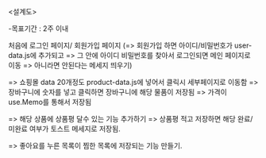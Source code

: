 <설계도>

-목표기간 : 2주 이내

처음에 로그인 페이지/ 회원가입 페이지
(=> 회원가입 하면 아이디/비밀번호가 user-data.js에 추가되고
=> 그 안에 아이디 비밀번호를 찾아서 로그인되면 메인 페이지로 이동
=> 아니라면 안된다는 메세지 띄우기)

=> 쇼핑몰 data 20개정도 product-data.js에 넣어서
클릭시 세부페이지로 이동함
=> 장바구니에 숫자를 넣고 클릭하면 장바구니에 해당 물품이 저장됨
=> 가격이 use.Memo를 통해서 저장됨

=> 해당 상품에 상품평 달수 있는 기능 추가하기
=> 상품평 적고 저장하면 해당 완료/미완료 여부가 토스트 메세지로 저장됨.

=> 좋아요를 누른 목록이 찜한 목록에 저장되는 기능 만들기.
